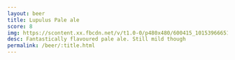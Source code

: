 ```yaml
---
layout: beer
title: Lupulus Pale ale
score: 8
img: https://scontent.xx.fbcdn.net/v/t1.0-0/p480x480/600415_10153966651858745_4717804169564084978_n.jpg?oh=e3c1113b5298ed9068fbfd5523ee2eab&oe=591DB398
desc: Fantastically flavoured pale ale. Still mild though
permalink: /beer/:title.html
---
```

